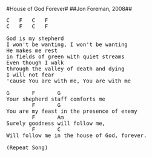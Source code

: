 #House of God Forever#
##Jon Foreman, 2008##
<pre>
<span class="notes">C	F	C	F</span>
<span class="notes">C	F	C	F</span>

God is my shepherd
I won't be wanting, I won't be wanting
He makes me rest
in fields of green with quiet streams
Even though I walk
through the valley of death and dying
I will not fear
'cause You are with me, You are with me

<span class="notes">G		F		G</span>
Your shepherd staff comforts me
<span class="notes">		F		G</span>
You are my feast in the presence of enemy
<span class="notes">		F		Am</span>
Surely goodness will follow me,
<span class="notes">		F		C</span>
Will follow me in the house of God, forever.

(Repeat Song)
</pre>
